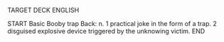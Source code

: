 TARGET DECK
ENGLISH

START
Basic
Booby trap
Back: n. 1 practical joke in the form of a trap. 2 disguised explosive device triggered by the unknowing victim.
END
